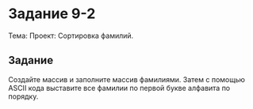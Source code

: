 # Задание 9-2

Тема: Проект: Сортировка фамилий.

## Задание

Создайте массив и заполните массив фамилиями. Затем с помощью ASCII кода выставите все фамилии по первой букве алфавита по порядку.



